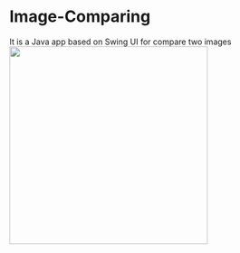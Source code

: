 # Image-Comparing
It is a Java app based on Swing UI for compare two images
<img src="your_relative_path_here_number_2_large_name" width="350"/>
